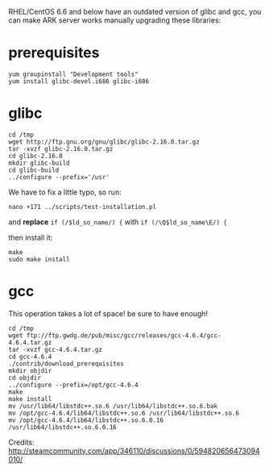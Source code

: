 RHEL/CentOS 6.6 and below have an outdated version of glibc and gcc, you can make ARK server works manually upgrading these libraries:

# prerequisites
```ssh
yum groupinstall "Development tools"
yum install glibc-devel.i686 glibc-i686
```

# glibc

```ssh
cd /tmp
wget http://ftp.gnu.org/gnu/glibc/glibc-2.16.0.tar.gz
tar -xvzf glibc-2.16.0.tar.gz
cd glibc-2.16.0
mkdir glibc-build
cd glibc-build
../configure --prefix='/usr'
```

We have to fix a little typo, so run:

```ssh
nano +171 ../scripts/test-installation.pl
```
and **replace** `if (/$ld_so_name/) {` with `if (/\Q$ld_so_name\E/) {`

then install it:

```ssh
make
sudo make install
```

# gcc

This operation takes a lot of space! be sure to have enough!

```ssh
cd /tmp
wget ftp://ftp.gwdg.de/pub/misc/gcc/releases/gcc-4.6.4/gcc-4.6.4.tar.gz
tar -xvzf gcc-4.6.4.tar.gz
cd gcc-4.6.4
./contrib/download_prerequisites
mkdir objdir
cd objdir
../configure --prefix=/opt/gcc-4.6.4
make
make install
mv /usr/lib64/libstdc++.so.6 /usr/lib64/libstdc++.so.6.bak
mv /opt/gcc-4.6.4/lib64/libstdc++.so.6 /usr/lib64/libstdc++.so.6
mv /opt/gcc-4.6.4/lib64/libstdc++.so.6.0.16 /usr/lib64/libstdc++.so.6.0.16
```

Credits:
http://steamcommunity.com/app/346110/discussions/0/594820656473094010/